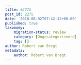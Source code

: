 ```yaml
---
title: #2275
post_id: 2275
date: '2018-08-02T07:42:12+00:00'
published: true
taxonomy:
    migration-status: review
    category: [Ongecategoriseerd]
    tag: []
author: Robert van Bregt
metadata:
    author: Robert van Bregt
---
```

